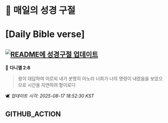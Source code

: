 # 🙏 매일의 성경 구절
# [Daily Bible verse]
## [![README에 성경구절 업데이트](https://github.com/DONGSUKA/first_test/actions/workflows/update-readme-bible.yml/badge.svg)](https://github.com/DONGSUKA/first_test/actions/workflows/update-readme-bible.yml)
<!-- START_BIBLE_VERSE -->
📖 **다니엘 2:8**
> 왕이 대답하여 이르되 내가 분명히 아노라 너희가 나의 명령이 내렸음을 보았으므로 시간을 지연하려 함이로다

🕊️ _업데이트 시각: 2025-08-17 18:52:30 KST_
  <!-- END_BIBLE_VERSE -->
## GITHUB_ACTION
